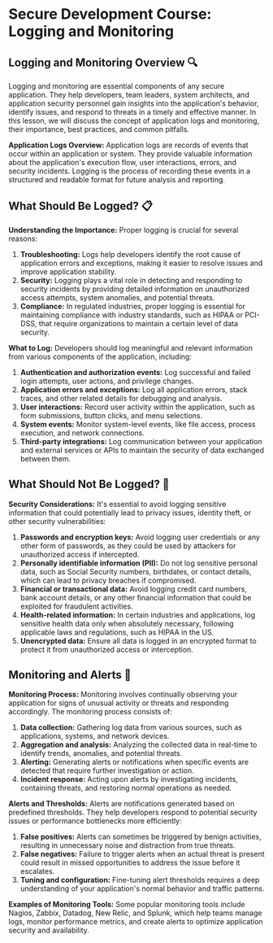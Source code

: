  # Secure Development Course: Logging and Monitoring

## Logging and Monitoring Overview 🔍

Logging and monitoring are essential components of any secure application. They help developers, team leaders, system architects, and application security personnel gain insights into the application's behavior, identify issues, and respond to threats in a timely and effective manner. In this lesson, we will discuss the concept of application logs and monitoring, their importance, best practices, and common pitfalls.

**Application Logs Overview:** Application logs are records of events that occur within an application or system. They provide valuable information about the application's execution flow, user interactions, errors, and security incidents. Logging is the process of recording these events in a structured and readable format for future analysis and reporting.

## What Should Be Logged? 📋

**Understanding the Importance:** Proper logging is crucial for several reasons:

1. **Troubleshooting:** Logs help developers identify the root cause of application errors and exceptions, making it easier to resolve issues and improve application stability.
2. **Security:** Logging plays a vital role in detecting and responding to security incidents by providing detailed information on unauthorized access attempts, system anomalies, and potential threats.
3. **Compliance:** In regulated industries, proper logging is essential for maintaining compliance with industry standards, such as HIPAA or PCI-DSS, that require organizations to maintain a certain level of data security.

**What to Log:** Developers should log meaningful and relevant information from various components of the application, including:

1. **Authentication and authorization events:** Log successful and failed login attempts, user actions, and privilege changes.
2. **Application errors and exceptions:** Log all application errors, stack traces, and other related details for debugging and analysis.
3. **User interactions:** Record user activity within the application, such as form submissions, button clicks, and menu selections.
4. **System events:** Monitor system-level events, like file access, process execution, and network connections.
5. **Third-party integrations:** Log communication between your application and external services or APIs to maintain the security of data exchanged between them.

## What Should Not Be Logged? 🚫

**Security Considerations:** It's essential to avoid logging sensitive information that could potentially lead to privacy issues, identity theft, or other security vulnerabilities:

1. **Passwords and encryption keys:** Avoid logging user credentials or any other form of passwords, as they could be used by attackers for unauthorized access if intercepted.
2. **Personally identifiable information (PII):** Do not log sensitive personal data, such as Social Security numbers, birthdates, or contact details, which can lead to privacy breaches if compromised.
3. **Financial or transactional data:** Avoid logging credit card numbers, bank account details, or any other financial information that could be exploited for fraudulent activities.
4. **Health-related information:** In certain industries and applications, log sensitive health data only when absolutely necessary, following applicable laws and regulations, such as HIPAA in the US.
5. **Unencrypted data:** Ensure all data is logged in an encrypted format to protect it from unauthorized access or interception.

## Monitoring and Alerts 🚨

**Monitoring Process:** Monitoring involves continually observing your application for signs of unusual activity or threats and responding accordingly. The monitoring process consists of:

1. **Data collection:** Gathering log data from various sources, such as applications, systems, and network devices.
2. **Aggregation and analysis:** Analyzing the collected data in real-time to identify trends, anomalies, and potential threats.
3. **Alerting:** Generating alerts or notifications when specific events are detected that require further investigation or action.
4. **Incident response:** Acting upon alerts by investigating incidents, containing threats, and restoring normal operations as needed.

**Alerts and Thresholds:** Alerts are notifications generated based on predefined thresholds. They help developers respond to potential security issues or performance bottlenecks more efficiently:

1. **False positives:** Alerts can sometimes be triggered by benign activities, resulting in unnecessary noise and distraction from true threats.
2. **False negatives:** Failure to trigger alerts when an actual threat is present could result in missed opportunities to address the issue before it escalates.
3. **Tuning and configuration:** Fine-tuning alert thresholds requires a deep understanding of your application's normal behavior and traffic patterns.

**Examples of Monitoring Tools:** Some popular monitoring tools include Nagios, Zabbix, Datadog, New Relic, and Splunk, which help teams manage logs, monitor performance metrics, and create alerts to optimize application security and availability.
